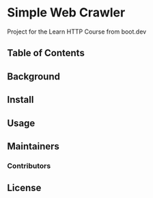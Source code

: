 # Simple Web Crawler

Project for the Learn HTTP Course from boot.dev

## Table of Contents

## Background

## Install

## Usage

## Maintainers

### Contributors

## License 
